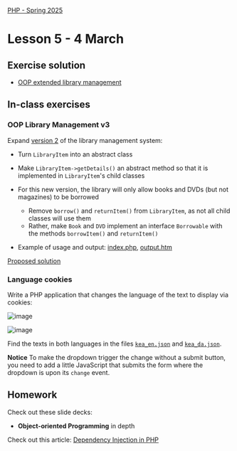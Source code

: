 [PHP - Spring 2025](https://github.com/arturomorarioja-kea/WD_PHP_F25/blob/main/README.md)

# Lesson 5 - 4 March

[--> Cookies. Slides. Code sample. In-class exercise]: #
[--> php_pdo -> rework folder structure. initialise.php]: #
[--> add info on dependency injection]: #

## Exercise solution
- [OOP extended library management](https://github.com/arturomorarioja/php_oop_library_v2)

## In-class exercises

### OOP Library Management v3

Expand [version 2](https://github.com/arturomorarioja/php_oop_library_v2) of the library management system:
- Turn `LibraryItem` into an abstract class
- Make `LibraryItem->getDetails()` an abstract method so that it is implemented in `LibraryItem`'s child classes
- For this new version, the library will only allow books and DVDs (but not magazines) to be borrowed
  - Remove `borrow()` and `returnItem()` from `LibraryItem`, as not all child classes will use them
  - Rather, make `Book` and `DVD` implement an interface `Borrowable` with the methods `borrowItem()` and `returnItem()`

- Example of usage and output: [index.php](https://github.com/arturomorarioja-kea/WD_PHP_F25/blob/main/Lesson05/index.php), [output.htm](https://github.com/arturomorarioja-kea/WD_PHP_F25/blob/main/Lesson05/output.htm)

[Proposed solution](https://github.com/arturomorarioja/php_oop_library_v3)

### Language cookies
Write a PHP application that changes the language of the text to display via cookies:

![image](https://github.com/user-attachments/assets/8b5ebf44-06fc-49db-b9cb-f4490adef826)

![image](https://github.com/user-attachments/assets/3c4e79a1-d080-41b6-8876-9664bbb032e2)

Find the texts in both languages in the files [`kea_en.json`](https://github.com/arturomorarioja-kea/WD_PHP_F25/blob/main/Lesson02/kea_en.json) and [`kea_da.json`](https://github.com/arturomorarioja-kea/WD_PHP_F25/blob/main/Lesson02/kea_da.json).

**Notice**
To make the dropdown trigger the change without a submit button, you need to add a little JavaScript that submits the form where the dropdown is upon its `change` event.

## Homework
Check out these slide decks:

[- Cookies in **PHP Syntax**]: #

- **Object-oriented Programming** in depth

Check out this article: [Dependency Injection in PHP](https://medium.com/software-engineering-and-architecture/dependency-injection-in-php-804b19a129ac)

[Check out these code samples:]: #
[- Cookie management(https://github.com/arturomorarioja/php_cookies)]: #

[Start working on the First Mandatory Assignment(https://kea-fronter.itslearning.com/LearningToolElement/ViewLearningToolElement.aspx?LearningToolElementId=1366218)]: #
